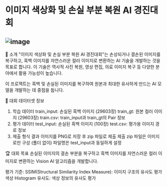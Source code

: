 # 이미지 색상화 및 손실 부분 복원 AI 경진대회
![image](https://github.com/user-attachments/assets/f297bed5-d06d-46d0-a70d-a3dea0b98e6f)
---
📌 소개
"이미지 색상화 및 손실 부분 복원 AI 경진대회"는 손상되거나 결손된 이미지를 복구하고, 흑백 이미지를 자연스러운 컬러 이미지로 변환하는 AI 기술을 개발하는 것을 목표로 합니다.
이 기술은 역사적 사진 복원, 영상 편집, 의료 이미지 복구 등 다양한 분야에서 활용 가능성이 높습니다.

이 프로젝트는 흑백 및 손실된 이미지를 복구하여 원본과 최대한 유사하게 만드는 AI 모델을 개발하는 데 중점을 둡니다.

📂 대회 데이터셋 정보
1. 학습 데이터
train_input: 손실된 흑백 이미지 (29603장)
train_gt: 원본 컬러 이미지 (29603장)
train.csv: train_input과 train_gt의 Pair 정보
2. 평가 데이터
test_input: 손실된 흑백 이미지 (100장)
test.csv: 평가용 이미지 경로 정보
3. 제출 형식
결과 이미지를 PNG로 저장 후 zip 파일로 제출
제출 zip 파일은 이미지로만 구성 (폴더 없이)
파일명은 test_input과 동일하게 설정

🏆 대회 목표
손실된 이미지의 결손 부분을 복구하고 흑백 이미지를 자연스러운 컬러 이미지로 변환하는 Vision AI 알고리즘을 개발합니다.

평가 기준:
SSIM(Structural Similarity Index Measure): 이미지 구조의 유사도 평가
색상 Histogram 유사도: 색상 정보의 유사도 평가
